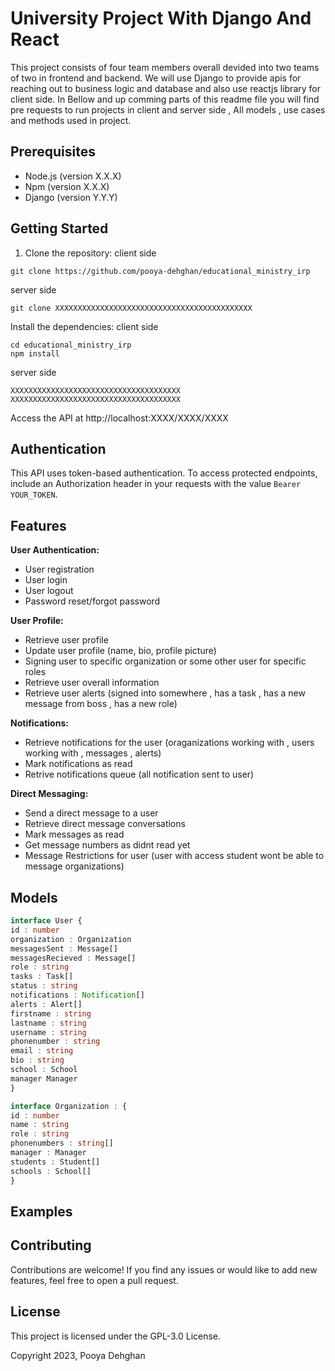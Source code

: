 # University Project With Django And React

This project consists of four team members overall devided into two teams of two in frontend and backend.
We will use Django to provide apis for reaching out to business logic and database and also use reactjs library for client side.
In Bellow and up comming parts of this readme file you will find pre requests to run projects in client and server side ,
All models , use cases and methods used in project.

## Prerequisites

- Node.js (version X.X.X)
- Npm (version X.X.X)
- Django (version Y.Y.Y)

## Getting Started

1. Clone the repository:
   client side

```shell
git clone https://github.com/pooya-dehghan/educational_ministry_irp
```

server side

```shell
git clone XXXXXXXXXXXXXXXXXXXXXXXXXXXXXXXXXXXXXXXXXXXX
```

Install the dependencies:
client side

```shell
cd educational_ministry_irp
npm install
```

server side

```shell
XXXXXXXXXXXXXXXXXXXXXXXXXXXXXXXXXXXXXX
XXXXXXXXXXXXXXXXXXXXXXXXXXXXXXXXXXXXXX
```

Access the API at http://localhost:XXXX/XXXX/XXXX

## Authentication

This API uses token-based authentication. To access protected endpoints, include an Authorization header in your requests with the value `Bearer YOUR_TOKEN`.

## Features

**User Authentication:**

- User registration
- User login
- User logout
- Password reset/forgot password

**User Profile:**

- Retrieve user profile
- Update user profile (name, bio, profile picture)
- Signing user to specific organization or some other user for specific roles
- Retrieve user overall information
- Retrieve user alerts (signed into somewhere , has a task , has a new message from boss , has a new role)

**Notifications:**

- Retrieve notifications for the user (oraganizations working with , users working with , messages , alerts)
- Mark notifications as read
- Retrive notifications queue (all notification sent to user)

**Direct Messaging:**

- Send a direct message to a user
- Retrieve direct message conversations
- Mark messages as read
- Get message numbers as didnt read yet
- Message Restrictions for user (user with access student wont be able to message organizations)

## Models

```typescript
interface User {
id : number
organization : Organization
messagesSent : Message[]
messagesRecieved : Message[]
role : string
tasks : Task[]
status : string
notifications : Notification[]
alerts : Alert[]
firstname : string
lastname : string
username : string
phonenumber : string
email : string
bio : string
school : School
manager Manager
}
```

```typescript
interface Organization : {
id : number
name : string
role : string
phonenumbers : string[]
manager : Manager
students : Student[]
schools : School[]
}
```

## Examples

## Contributing

Contributions are welcome! If you find any issues or would like to add new features, feel free to open a pull request.

## License

This project is licensed under the GPL-3.0 License.

Copyright 2023, Pooya Dehghan
